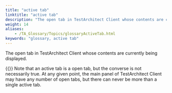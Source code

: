 ```yaml
--- 
title: "active tab"
linktitle: "active tab"
description: "The open tab in TestArchitect Client whose contents are currently being displayed. Note: Note that an active tab is a open tab, but the converse is not necessarily true. At any given point, the main ..."
weight: 14
aliases: 
    - /TA_Glossary/Topics/glossaryActiveTab.html
keywords: "glossary, active tab"
---
```


The open tab in TestArchitect Client whose contents are currently being displayed.

{{<note>}} Note that an active tab is a open tab, but the converse is not necessarily true. At any given point, the main panel of TestArchitect Client may have any number of open tabs, but there can never be more than a single active tab.

